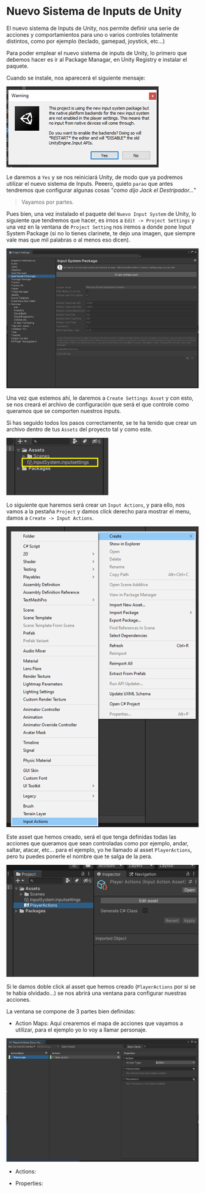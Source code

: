 # Nuevo Sistema de Inputs de Unity

El nuevo sistema de Inputs de Unity, nos permite definir una serie de acciones y comportamientos para uno o varios controles totalmente distintos, como por ejemplo (teclado, gamepad, joystick, etc...)

Para poder emplear el nuevo sistema de inputs de Unity, lo primero que debemos hacer es ir al Package Managar, en Unity Registry e instalar el paquete.

Cuando se instale, nos aparecerá el siguiente mensaje:

 ![Mensaje input system instaldo](imgWiki/04_AvisoInputSystem.png)

Le daremos a `Yes` y se nos reiniciará Unity, de modo que ya podremos utilizar el nuevo sistema de Inputs. Peeero, quieto `parao` que antes tendremos que configurar algunas cosas "*como dijo Jack el Destripador...*"
> Vayamos por partes.

Pues bien, una vez instalado el paquete del `Nuevo Input System` de Unity, lo siguiente que tendremos que hacer, es irnos a `Edit -> Project Settings` y una vez en la ventana de `Project Setting` nos iremos a donde pone Input System Package (si no lo tienes clarinete, te dejo una imagen, que siempre vale mas que mil palabras o al menos eso dicen).

 ![Package Manager Input System](imgWiki/04_InputSystemPackage.png)

Una vez que estemos ahí, le daremos a `Create Settings Asset` y con esto, se nos creará el archivo de configuración que será el que controle como queramos que se comporten nuestros inputs.

Si has seguido todos los pasos correctamente, se te ha tenido que crear un archivo dentro de tus `Assets` del proyecto tal y como este.

 ![Archivo Configuracion Input System](imgWiki/04_ArchivoConfigInputSystemNuevo.png)

Lo siguiente que haremos será crear un `Input Actions`, y para ello, nos vamos a la pestaña `Project` y damos click derecho para mostrar el menu, damos a `Create -> Input Actions`.

 ![Crear Input Actions](imgWiki/04_CreateInputActions.png)

Este asset que hemos creado, será el que tenga definidas todas las acciones que queramos que sean controladas como por ejemplo, andar, saltar, atacar, etc... para el ejemplo, yo he llamado al asset `PlayerActions`, pero tu puedes ponerle el nombre que te salga de la pera.

 ![Player Actions](imgWiki/04_PlayerActions.png)

Si le damos doble click al asset que hemos creado (`PlayerActions` por si se te habia olvidado...) se nos abrirá una ventana para configurar nuestras acciones.

La ventana se compone de 3 partes bien definidas:
 - Action Maps: Aquí crearemos el mapa de acciones que vayamos a utilizar, para el ejemplo yo lo voy a llamar personaje.
  
  ![Ventana Acciones](imgWiki/04_VentanaAcciones.png)

 - Actions:

 - Properties: